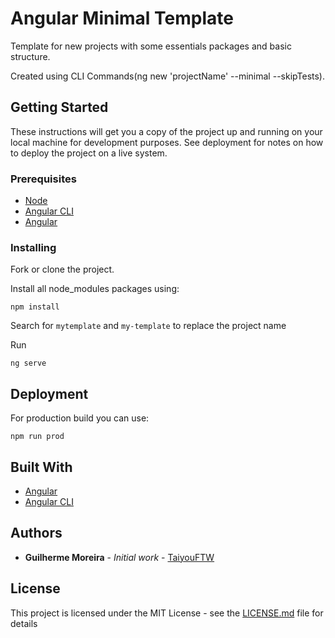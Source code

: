 # Angular Minimal Template

Template for new projects with some essentials packages and basic structure.

Created using CLI Commands(ng new 'projectName' --minimal --skipTests).

## Getting Started

These instructions will get you a copy of the project up and running on your local machine for development purposes. See deployment for notes on how to deploy the project on a live system.

### Prerequisites

* [Node](https://nodejs.org/en/)
* [Angular CLI](https://cli.angular.io)
* [Angular](https://angular.io)

### Installing

Fork or clone the project.

Install all node_modules packages using:
```
npm install
```

Search for `mytemplate` and `my-template` to replace the project name

Run
```
ng serve
```

## Deployment

For production build you can use:
```
npm run prod
```

## Built With

* [Angular](https://angular.io)
* [Angular CLI](https://cli.angular.io)

## Authors

* **Guilherme Moreira** - *Initial work* - [TaiyouFTW](https://github.com/TaiyouFTW)

## License

This project is licensed under the MIT License - see the [LICENSE.md](LICENSE.md) file for details
